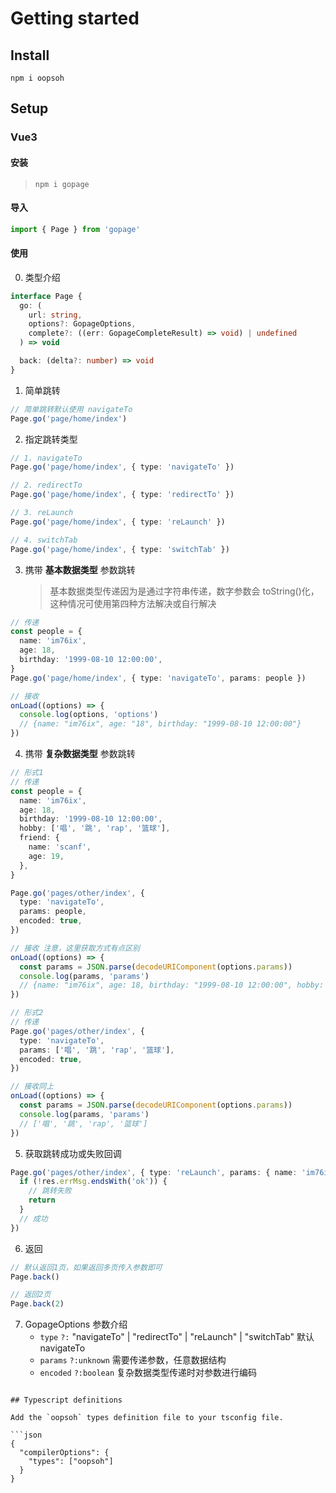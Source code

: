 # Getting started

## Install

`npm i oopsoh`

## Setup

### Vue3

#### 安装

> `npm i gopage`

#### 导入

```typescript
import { Page } from 'gopage'
```

#### 使用

0. 类型介绍

```typescript
interface Page {
  go: (
    url: string,
    options?: GopageOptions,
    complete?: ((err: GopageCompleteResult) => void) | undefined
  ) => void

  back: (delta?: number) => void
}
```

1. 简单跳转

```typescript
// 简单跳转默认使用 navigateTo
Page.go('page/home/index')
```

2. 指定跳转类型

```typescript
// 1. navigateTo
Page.go('page/home/index', { type: 'navigateTo' })

// 2. redirectTo
Page.go('page/home/index', { type: 'redirectTo' })

// 3. reLaunch
Page.go('page/home/index', { type: 'reLaunch' })

// 4. switchTab
Page.go('page/home/index', { type: 'switchTab' })
```

3. 携带 **基本数据类型** 参数跳转
   > 基本数据类型传递因为是通过字符串传递，数字参数会 toString()化，这种情况可使用第四种方法解决或自行解决

```typescript
// 传递
const people = {
  name: 'im76ix',
  age: 18,
  birthday: '1999-08-10 12:00:00',
}
Page.go('page/home/index', { type: 'navigateTo', params: people })

// 接收
onLoad((options) => {
  console.log(options, 'options')
  // {name: "im76ix", age: "18", birthday: "1999-08-10 12:00:00"}
})
```

4. 携带 **复杂数据类型** 参数跳转

```typescript
// 形式1
// 传递
const people = {
  name: 'im76ix',
  age: 18,
  birthday: '1999-08-10 12:00:00',
  hobby: ['唱', '跳', 'rap', '篮球'],
  friend: {
    name: 'scanf',
    age: 19,
  },
}

Page.go('pages/other/index', {
  type: 'navigateTo',
  params: people,
  encoded: true,
})

// 接收 注意，这里获取方式有点区别
onLoad((options) => {
  const params = JSON.parse(decodeURIComponent(options.params))
  console.log(params, 'params')
  // {name: "im76ix", age: 18, birthday: "1999-08-10 12:00:00", hobby: ['唱', '跳', 'rap', '篮球'], friend: { name: 'scanf', age: 19, } }
})

// 形式2
// 传递
Page.go('pages/other/index', {
  type: 'navigateTo',
  params: ['唱', '跳', 'rap', '篮球'],
  encoded: true,
})

// 接收同上
onLoad((options) => {
  const params = JSON.parse(decodeURIComponent(options.params))
  console.log(params, 'params')
  // ['唱', '跳', 'rap', '篮球']
})
```

5. 获取跳转成功或失败回调

```typescript
Page.go('pages/other/index', { type: 'reLaunch', params: { name: 'im76ix' } }, (res) => {
  if (!res.errMsg.endsWith('ok')) {
    // 跳转失败
    return
  }
  // 成功
})
```

6. 返回

```typescript
// 默认返回1页，如果返回多页传入参数即可
Page.back()

// 返回2页
Page.back(2)
```

7. GopageOptions 参数介绍
   - `type` `?:` "navigateTo" | "redirectTo" | "reLaunch" | "switchTab" 默认 navigateTo
   - `params` `?:unknown` 需要传递参数，任意数据结构
   - `encoded` `?:boolean` 复杂数据类型传递时对参数进行编码

````

## Typescript definitions

Add the `oopsoh` types definition file to your tsconfig file.

```json
{
  "compilerOptions": {
    "types": ["oopsoh"]
  }
}
````
